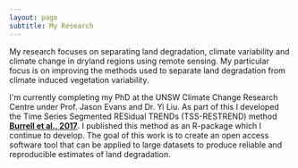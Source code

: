 ```yaml
---
layout: page
subtitle: My Research
---
```


My research focuses on separating land degradation, climate variability and climate change in dryland regions using remote sensing. My particular focus is on improving the methods used to separate land degradation from climate induced vegetation variability. 

I'm currently completing my PhD at the UNSW Climate Change Research Centre under Prof. Jason Evans and Dr. Yi Liu. As part of this I developed the Time Series Segmented RESidual TRENDs (TSS-RESTREND) method [**Burrell et al., 2017**](http://www.sciencedirect.com/science/article/pii/S0034425717302171). I published this method as an R-package which I continue to develop. The goal of this work is to create an open access software tool that can be applied to large datasets to produce reliable and reproducible estimates of land degradation.